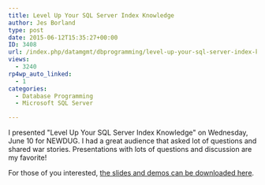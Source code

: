 ```yaml
---
title: Level Up Your SQL Server Index Knowledge
author: Jes Borland
type: post
date: 2015-06-12T15:35:27+00:00
ID: 3408
url: /index.php/datamgmt/dbprogramming/level-up-your-sql-server-index-knowledge/
views:
  - 3240
rp4wp_auto_linked:
  - 1
categories:
  - Database Programming
  - Microsoft SQL Server

---
```

I presented "Level Up Your SQL Server Index Knowledge" on Wednesday, June 10 for NEWDUG. I had a great audience that asked lot of questions and shared war stories. Presentations with lots of questions and discussion are my favorite!

For those of you interested, [the slides and demos can be downloaded here][1].

 [1]: https://lessthandot.z19.web.core.windows.net/wp-content/uploads/2015/06/Level-Up-Your-SQL-Server-Index-Knowledge.zip